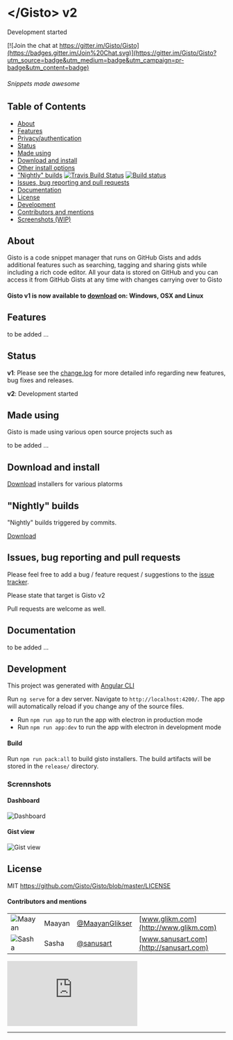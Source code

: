 # \</Gisto\> v2 

Development started

[![Join the chat at https://gitter.im/Gisto/Gisto](https://badges.gitter.im/Join%20Chat.svg)](https://gitter.im/Gisto/Gisto?utm_source=badge&utm_medium=badge&utm_campaign=pr-badge&utm_content=badge)

###### Snippets made awesome

## Table of Contents

- [About](#about)
- [Features](#features)
- [Privacy/authentication](#privacyauthentication)
- [Status](#status)
- [Made using](#made-using)
- [Download and install](#download-and-install)
- [Other install options](#other-install-options)
- ["Nightly" builds](#nightly-builds) [![Travis Build Status](https://img.shields.io/travis/Gisto/Gisto/v2.svg?logo=travis)](https://travis-ci.org/Gisto/Gisto) [![Build status](https://img.shields.io/appveyor/ci/gruntjs/grunt/master.svg?logo=appveyor)](https://ci.appveyor.com/project/sanusart/gisto)
- [Issues, bug reporting and pull requests](#issues-bug-reporting-and-pull-requests)
- [Documentation](#documentation)
- [License](#license)
- [Development](#development)
- [Contributors and mentions](#contributors-and-mentions)
- [Screenshots (WIP)](#scrennshots)

## About

Gisto is a code snippet manager that runs on GitHub Gists and adds additional features such as searching, tagging and sharing gists while including a rich code editor. 
All your data is stored on GitHub and you can access it from GitHub Gists at any time with changes carrying over to Gisto

#### Gisto v1 is now available to [download](https://github.com/Gisto/Gisto#downloads) on: Windows, OSX and Linux

## Features

to be added ...

## Status

**v1**: Please see the [change.log](http://www.gistoapp.com/changelog/) for more detailed info regarding new features, bug fixes and releases.

**v2**: Development started

## Made using

Gisto is made using various open source projects such as

to be added ...

## Download and install

[Download](https://gisto-releases.s3.amazonaws.com/index.html) installers for various platorms

## "Nightly" builds

"Nightly" builds triggered by commits.

[Download](https://gisto-releases.s3.amazonaws.com/index.html)

## Issues, bug reporting and pull requests

Please feel free to add a bug / feature request / suggestions to the [issue tracker]( https://github.com/Gisto/Gisto/issues).

Please state that target is Gisto v2

Pull requests are welcome as well.

## Documentation

to be added ...

## Development

This project was generated with [Angular CLI](https://github.com/angular/angular-cli)

Run `ng serve` for a dev server. Navigate to `http://localhost:4200/`. The app will automatically reload if you change any of the source files.

- Run `npm run app` to run the app with electron in production mode
- Run `npm run app:dev` to run the app with electron in development mode


#### Build

Run `npm run pack:all` to build gisto installers. The build artifacts will be stored in the `release/` directory.


### Scrennshots
#### Dashboard
![Dashboard](https://i.imgur.com/s4d0uHL.png)

#### Gist view
![Gist view](https://i.imgur.com/DCR1zTK.png)

## License

MIT https://github.com/Gisto/Gisto/blob/master/LICENSE

#### Contributors and mentions

|||||
| ------------- |:-------------|:-----|:-----|
| ![Maayan](http://www.gravatar.com/avatar/3a615b34ef2060face8fcd481c6377e1?s=50 "Maayan") | Maayan | [@MaayanGlikser](https://twitter.com/MaayanGlikser) | [www.glikm.com](http://www.glikm.com) |
| ![Sasha](http://www.gravatar.com/avatar/7ddad1a9a1c8de452badaf82b6c30c76?s=50 "Sasha") | Sasha | [@sanusart](https://twitter.com/sanusart) | [www.sanusart.com](http://sanusart.com) |

[![Analytics](https://ga-beacon.appspot.com/UA-49967672-1/Gisto/README.md?pixel)](https://github.com/igrigorik/ga-beacon)

---

